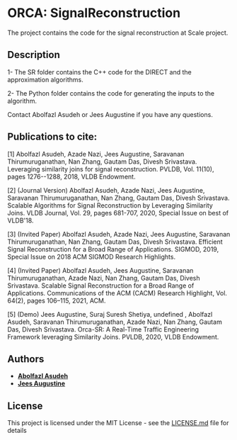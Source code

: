 # ORCA: SignalReconstruction
The project contains the code for the signal reconstruction at Scale project.


## Description

1- The SR folder contains the C++ code for the DIRECT and the approximation algorithms.

2- The Python folder contains the code for generating the inputs to the algorithm.

Contact Abolfazl Asudeh or Jees Augustine if you have any questions.

## Publications to cite:
[1] Abolfazl Asudeh, Azade Nazi, Jees Augustine, Saravanan Thirumuruganathan, Nan Zhang, Gautam Das, Divesh Srivastava. Leveraging similarity joins for signal reconstruction. PVLDB, Vol. 11(10), pages 1276--1288, 2018, VLDB Endowment.

[2] (Journal Version) Abolfazl Asudeh, Azade Nazi, Jees Augustine, Saravanan Thirumuruganathan, Nan Zhang, Gautam Das, Divesh Srivastava. Scalable Algorithms for Signal Reconstruction by Leveraging Similarity Joins. VLDB Journal, Vol. 29, pages 681-707, 2020, Special Issue on best of VLDB'18. 

[3] (Invited Paper) Abolfazl Asudeh, Azade Nazi, Jees Augustine, Saravanan Thirumuruganathan, Nan Zhang, Gautam Das, Divesh Srivastava. Efficient Signal Reconstruction for a Broad Range of Applications. SIGMOD, 2019, Special Issue on 2018 ACM SIGMOD Research Highlights.

[4] (Invited Paper) Abolfazl Asudeh, Jees Augustine, Saravanan Thirumuruganathan, Azade Nazi, Nan Zhang, Gautam Das, Divesh Srivastava. Scalable Signal Reconstruction for a Broad Range of Applications. Communications of the ACM (CACM) Research Highlight, Vol. 64(2), pages 106–115, 2021, ACM.

[5] (Demo) Jees Augustine, Suraj Suresh Shetiya, undefined , Abolfazl Asudeh, Saravanan Thirumuruganathan, Azade Nazi, Nan Zhang, Gautam Das, Divesh Srivastava. Orca-SR: A Real-Time Traffic Engineering Framework leveraging Similarity Joins. PVLDB, 2020, VLDB Endowment.

## Authors

* **[Abolfazl Asudeh](https://github.com/asudeh)**
* **[Jees Augustine](https://jeesaugustine.github.io/)**

## License

This project is licensed under the MIT License - see the [LICENSE.md](LICENSE.md) file for details

